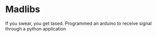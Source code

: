 # Madlibs
If you swear, you get tased. Programmed an arduino to receive signal through a python application
